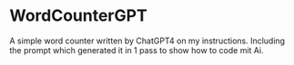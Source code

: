 # WordCounterGPT
A simple word counter written by ChatGPT4 on my instructions. Including the prompt which generated it in 1 pass to show how to code mit  Ai.
